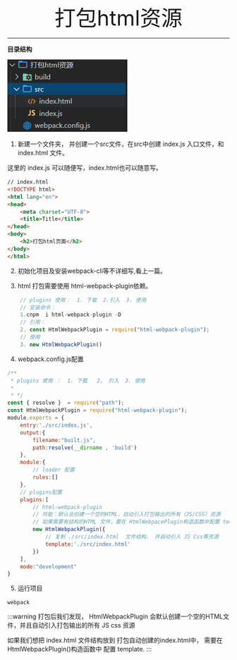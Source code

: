 <div align='center' ><font size='70'>打包html资源</font></div>

------------

**目录结构**

![avatar](../.vuepress/public/image/html1.png)

1. 新建一个文件夹， 并创建一个src文件，在src中创建 index.js 入口文件，和 index.html 文件。

这里的 index.js 可以随便写，index.html也可以随意写。

```html
// index.html
<!DOCTYPE html>
<html lang="en">
<head>
    <meta charset="UTF-8">
    <title>Title</title>
</head>
<body>
    <h2>打包html页面</h2>
</body>
</html>
```

2. 初始化项目及安装webpack-cli等不详细写,看上一篇。

3. html 打包需要使用  html-webpack-plugin依赖。

```javascript
    // plugins 使用：  1. 下载  2.引入  3. 使用
    // 安装命令：
    1.cnpm  i html-webpack-plugin -D
    // 引用：
    2. const HtmlWebpackPlugin = require("html-webpack-plugin");
    // 使用
    3. new HtmlWebpackPlugin()

```
4. webpack.config.js配置

```javascript
/**
 * plugins 使用 ：  1. 下载   2， 引入  3. 使用
 *
 * */
const { resolve }  = require("path");
const HtmlWebpackPlugin = require("html-webpack-plugin");
module.exports = {
    entry:'./src/index.js',
    output:{
        filename:"built.js",
        path:resolve(__dirname , 'build')
    },
    module:{
        // loader 配置
        rules:[]
    },
    // plugins配置
    plugins:[
        // html-webpack-plugin
        // 共能：默认会创建一个空的HTML，自动引入打包输出的所有（JS/CSS）资源
        // 如果需要有结构的HTML 文件，要在 HtmlWebpacePlugin构造函数中配置 template 如下
        new HtmlWebpackPlugin({
            // 复制 ./src/index.html  文件结构， 并自动引入 JS Css等资源
            template:'./src/index.html'
        })
    ],
    mode:"development"
}
```
5. 运行项目

```
webpack
```
:::warning
打包后我们发现， HtmlWebpackPlugin 会默认创建一个空的HTML文件，并且自动引入打包输出的所有 JS css 资源

如果我们想把 index.html 文件结构放到 打包自动创建的index.html中， 需要在HtmlWebpackPlugin()构造函数中 配置 template.
:::
